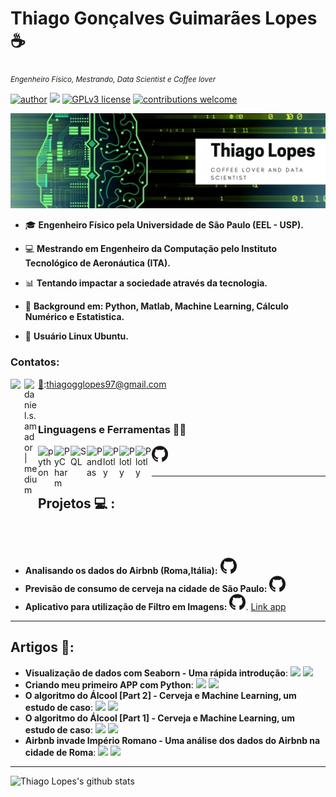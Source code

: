 # Thiago Gonçalves Guimarães Lopes :coffee:

<sub>*Engenheiro Físico, Mestrando, Data Scientist e Coffee lover*</sub>


[![author](https://img.shields.io/badge/author-thiagolopes97-red.svg)](https://www.linkedin.com/in/carlosfab) [![](https://img.shields.io/badge/python-3.7+-blue.svg)](https://www.python.org/downloads/release/python-365/) [![GPLv3 license](https://img.shields.io/badge/License-GPLv3-blue.svg)](http://perso.crans.org/besson/LICENSE.html) [![contributions welcome](https://img.shields.io/badge/contributions-welcome-brightgreen.svg?style=flat)](https://github.com/carlosfab/data_science/issues)

<p align="center">
  <img src="https://github.com/thiagolopes97/Portifolio_Projetos/blob/main/images/headbanner.png" >
</p>

- 🎓 **Engenheiro Físico pela Universidade de São Paulo (EEL - USP).**

- :computer: **Mestrando em Engenheiro da Computação pelo Instituto Tecnológico de Aeronáutica (ITA).**

- 📊 **Tentando impactar a sociedade através da tecnologia.**

- :snake: **Background em: Python, Matlab, Machine Learning, Cálculo Numérico e Estatistica.**

- 🐧 **Usuário Linux Ubuntu.**


### Contatos:

[<img align="left"  width="22px" src="https://cdn.jsdelivr.net/npm/simple-icons@3.4.0/icons/linkedin.svg" />](https://bit.ly/2MAJOHJ)
[<img align="left" alt="daniel.s.amador | medium" width="22px" src="https://cdn.jsdelivr.net/npm/simple-icons@3.4.0/icons/medium.svg" />](https://bit.ly/3pRdkY6)
[:email:]():thiagogglopes97@gmail.com


<br />

### Linguagens e Ferramentas 🔨🔧

<img align="left" alt="python" width="26px" src="https://cdn3.iconfinder.com/data/icons/logos-and-brands-adobe/512/267_Python-512.png" />

<img align="left" alt="PyCharm" width="26px" src="https://dashboard.snapcraft.io/site_media/appmedia/2017/11/PyCharmCore256.png" />

<img align="left" alt="SQL" width="26px" src="https://upload.wikimedia.org/wikipedia/commons/2/29/Postgresql_elephant.svg" />

<img align="left" alt="Pandas" width="26px" src="https://upload.wikimedia.org/wikipedia/commons/2/22/Pandas_mark.svg" />

<img align="left" alt="Plotly" width="26px" src="https://images.plot.ly/logo/new-branding/plotly-logomark.png" />

<img align="left" alt="Plotly" width="26px" src="https://upload.wikimedia.org/wikipedia/commons/2/21/Matlab_Logo.png" />

<img align="left" alt="Plotly" width="26px" src="https://www.r-project.org/Rlogo.png" />

<img align="left" alt="GitHub" width="26px" src="https://raw.githubusercontent.com/github/explore/78df643247d429f6cc873026c0622819ad797942/topics/github/github.png" />


<br />
<br />

---

 ## Projetos :computer: :

<br />
<br />

* **Analisando os dados do Airbnb (Roma,Itália):** [<img alt="GitHub" width="26px" src="https://raw.githubusercontent.com/github/explore/78df643247d429f6cc873026c0622819ad797942/topics/github/github.png" />](https://github.com/thiagolopes97/Portifolio_Projetos/blob/main/projetos/Analisando_os_Dados_do_Airbnb_(Roma%2C_It%C3%A1lia).ipynb)
* **Previsão de consumo de cerveja na cidade de São Paulo:** [<img alt="GitHub" width="26px" src="https://raw.githubusercontent.com/github/explore/78df643247d429f6cc873026c0622819ad797942/topics/github/github.png" />](https://github.com/thiagolopes97/Portifolio_Projetos/blob/main/projetos/Reg_Cerveja_SP.ipynb)
* **Aplicativo para utilização de Filtro em Imagens:** [<img alt="GitHub" width="26px" src="https://raw.githubusercontent.com/github/explore/78df643247d429f6cc873026c0622819ad797942/topics/github/github.png" />](https://lnkd.in/dHs7Ge7). [Link app](https://github.com/thiagolopes97/streamlit_apps/blob/master/parts/filtro.py)

---
  ## Artigos 📝:

* **Visualização de dados com Seaborn - Uma rápida introdução**: [<img width="22px" src="https://cdn.jsdelivr.net/npm/simple-icons@3.4.0/icons/linkedin.svg" />](https://www.linkedin.com/pulse/visualiza%C3%A7%C3%A3o-de-dados-comseaborn-uma-r%C3%A1pida-introdu%C3%A7%C3%A3o-thiago-lopes/)
  [<img width="22px" src="https://cdn.jsdelivr.net/npm/simple-icons@3.4.0/icons/medium.svg" />](https://thiagogglopes97.medium.com/visualiza%C3%A7%C3%A3o-de-dados-com-seaborn-e3ad70834581)  
* **Criando meu primeiro APP com Python**: [<img width="22px" src="https://cdn.jsdelivr.net/npm/simple-icons@3.4.0/icons/linkedin.svg" />](https://www.linkedin.com/pulse/criando-meu-primeiro-app-compython-thiago-lopes/)
[<img width="22px" src="https://cdn.jsdelivr.net/npm/simple-icons@3.4.0/icons/medium.svg" />](https://thiagogglopes97.medium.com/criando-meu-primeiro-app-com-python-861ff0bc8bb0)
* **O algoritmo do Álcool [Part 2] - Cerveja e Machine Learning, um estudo de caso**: [<img width="22px" src="https://cdn.jsdelivr.net/npm/simple-icons@3.4.0/icons/linkedin.svg" />](https://www.linkedin.com/pulse/o-algoritmo-do-%C3%A1lcool-part-2-cerveja-e-machine-learning-lopes/)
[<img width="22px" src="https://cdn.jsdelivr.net/npm/simple-icons@3.4.0/icons/medium.svg" />](https://thiagogglopes97.medium.com/o-algoritmo-do-%C3%A1lcool-part-2-12240ef06d82)
* **O algoritmo do Álcool [Part 1] - Cerveja e Machine Learning, um estudo de caso**: [<img width="22px" src="https://cdn.jsdelivr.net/npm/simple-icons@3.4.0/icons/linkedin.svg" />](https://www.linkedin.com/pulse/o-algoritmo-do-%C3%A1lcool-part-1-cerveja-e-machine-learning-lopes/)
[<img width="22px" src="https://cdn.jsdelivr.net/npm/simple-icons@3.4.0/icons/medium.svg" />](https://thiagogglopes97.medium.com/o-algoritmo-do-%C3%A1lcool-part-1-bafe49c4bca2)
* **Airbnb invade Império Romano - Uma análise dos dados do Airbnb na cidade de Roma**: [<img width="22px" src="https://cdn.jsdelivr.net/npm/simple-icons@3.4.0/icons/linkedin.svg" />](https://www.linkedin.com/pulse/airbnb-invade-imp%C3%A9rioromano-uma-an%C3%A1lise-dos-dados-do-thiago-lopes/)
[<img width="22px" src="https://cdn.jsdelivr.net/npm/simple-icons@3.4.0/icons/medium.svg" />](https://thiagogglopes97.medium.com/airbnb-invade-imp%C3%A9rio-romano-7254d0a3e65b)



 ---


 ![Thiago Lopes's github stats](https://github-readme-stats.vercel.app/api?username=thiagolopes97&show_icons=true&&bg_color=30,e96443,904e95&theme=graywhite)



<br />
<br />
<br />
<br />
